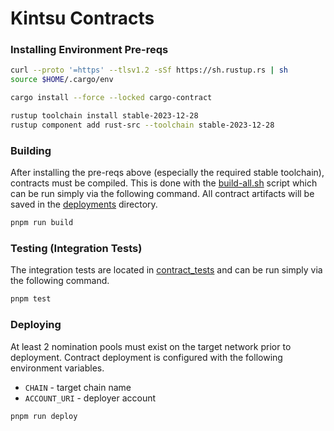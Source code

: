 # Kintsu Contracts


### Installing Environment Pre-reqs
```bash
curl --proto '=https' --tlsv1.2 -sSf https://sh.rustup.rs | sh
source $HOME/.cargo/env

cargo install --force --locked cargo-contract

rustup toolchain install stable-2023-12-28
rustup component add rust-src --toolchain stable-2023-12-28
```


### Building
After installing the pre-reqs above (especially the required stable toolchain), contracts must be compiled.
This is done with the [build-all.sh](./build-all.sh) script which can be run simply via the following command.
All contract artifacts will be saved in the [deployments](./deployments/) directory.
```bash
pnpm run build
```


### Testing (Integration Tests)
The integration tests are located in [contract_tests](drink_tests) and can be run simply via the following command.
```bash
pnpm test
```


### Deploying
At least 2 nomination pools must exist on the target network prior to deployment.
Contract deployment is configured with the following environment variables.
* `CHAIN` - target chain name
* `ACCOUNT_URI` - deployer account

```bash
pnpm run deploy
```
